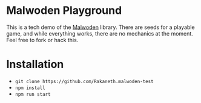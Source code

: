 # Malwoden Playground #

This is a tech demo of the [Malwoden](https://malwoden.com) library. There are seeds for a playable game, and while everything works, there are no mechanics at the moment. Feel free to fork or hack this.

# Installation #

* `git clone https://github.com/Rakaneth.malwoden-test`
* `npm install`
* `npm run start`